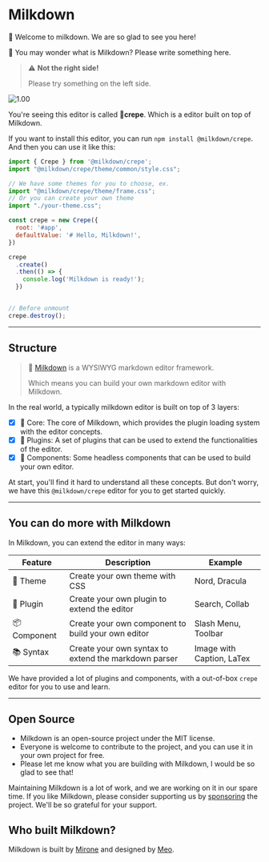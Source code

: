 # Milkdown

👋 Welcome to milkdown. We are so glad to see you here!

💭 You may wonder what is Milkdown? Please write something here.

> ⚠️ **Not the right side!**
>
> Please try something on the left side.

![1.00](/polar.jpeg "Hello by a polar bear")

You're seeing this editor is called **🥞crepe**. Which is a editor built on top of Milkdown.

If you want to install this editor, you can run `npm install @milkdown/crepe`. And then you can use it like this:

```js
import { Crepe } from '@milkdown/crepe';
import "@milkdown/crepe/theme/common/style.css";

// We have some themes for you to choose, ex.
import "@milkdown/crepe/theme/frame.css";
// Or you can create your own theme
import "./your-theme.css";

const crepe = new Crepe({
  root: '#app',
  defaultValue: '# Hello, Milkdown!',
})

crepe
  .create()
  .then(() => {
    console.log('Milkdown is ready!');
  })


// Before unmount
crepe.destroy();
```

---

## Structure

> 🍼 [Milkdown][repo] is a WYSIWYG markdown editor framework.
>
> Which means you can build your own markdown editor with Milkdown.

In the real world, a typically milkdown editor is built on top of 3 layers:

- [x] 🥛 Core: The core of Milkdown, which provides the plugin loading system with the editor concepts.
- [x] 🧇 Plugins: A set of plugins that can be used to extend the functionalities of the editor.
- [x] 🍮 Components: Some headless components that can be used to build your own editor.

At start, you'll find it hard to understand all these concepts.
But don't worry, we have this `@milkdown/crepe` editor for you to get started quickly.

---

## You can do more with Milkdown

In Milkdown, you can extend the editor in many ways:

| Feature      | Description                                          | Example                   |
|--------------|------------------------------------------------------|---------------------------|
| 🎨 Theme     | Create your own theme with CSS                       | Nord, Dracula             |
| 🧩 Plugin    | Create your own plugin to extend the editor          | Search, Collab            |
| 📦 Component | Create your own component to build your own editor   | Slash Menu, Toolbar       |
| 📚 Syntax    | Create your own syntax to extend the markdown parser | Image with Caption, LaTex |

We have provided a lot of plugins and components, with a out-of-box `crepe` editor for you to use and learn.

---

## Open Source

- Milkdown is an open-source project under the MIT license.
- Everyone is welcome to contribute to the project, and you can use it in your own project for free.
- Please let me know what you are building with Milkdown, I would be so glad to see that!

Maintaining Milkdown is a lot of work, and we are working on it in our spare time.
If you like Milkdown, please consider supporting us by [sponsoring][sponsor] the project.
We'll be so grateful for your support.

## Who built Milkdown?

Milkdown is built by [Mirone][mirone] and designed by [Meo][meo].

[repo]: https://github.com/Milkdown/milkdown
[mirone]: https://github.com/Saul-Mirone
[meo]: https://github.com/Saul-Meo
[sponsor]: https://github.com/sponsors/Saul-Mirone
